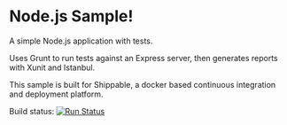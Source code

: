 Node.js Sample!
=================

A simple Node.js application with tests.

Uses Grunt to run tests against an Express server, then generates reports with Xunit and Istanbul.

This sample is built for Shippable, a docker based continuous integration and deployment platform.

Build status:
[![Run Status](https://api.shippable.com/projects/5515b2165ab6cc1352ad78c0/badge?branch=force-failure2)](https://app.shippable.com/projects/5515b2165ab6cc1352ad78c0)
